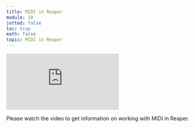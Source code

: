 ```yaml
---
title: MIDI in Reaper
module: 10
jotted: false
toc: true
math: false
topic: MIDI in Reaper
---
```


<div class="embed-responsive embed-responsive-16by9"><iframe class="embed-responsive-item" src="https://www.youtube.com/embed/bbdU7H_KDNk" frameborder="0" allow="accelerometer; autoplay; encrypted-media; gyroscope; picture-in-picture" allowfullscreen></iframe></div>

Please watch the video to get information on working with MIDI in Reaper. 
